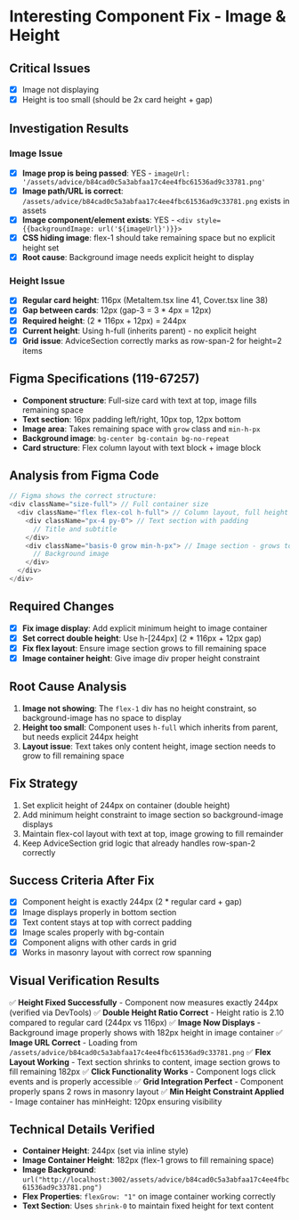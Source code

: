 # Interesting Component Fix - Image & Height

## Critical Issues
- [x] Image not displaying
- [x] Height is too small (should be 2x card height + gap)

## Investigation Results

### Image Issue
- [x] **Image prop is being passed**: YES - `imageUrl: '/assets/advice/b84cad0c5a3abfaa17c4ee4fbc61536ad9c33781.png'`
- [x] **Image path/URL is correct**: `/assets/advice/b84cad0c5a3abfaa17c4ee4fbc61536ad9c33781.png` exists in assets
- [x] **Image component/element exists**: YES - `<div style={{backgroundImage: url('${imageUrl}')}}>`
- [x] **CSS hiding image**: flex-1 should take remaining space but no explicit height set
- [x] **Root cause**: Background image needs explicit height to display

### Height Issue  
- [x] **Regular card height**: 116px (MetaItem.tsx line 41, Cover.tsx line 38)
- [x] **Gap between cards**: 12px (gap-3 = 3 * 4px = 12px)
- [x] **Required height**: (2 * 116px + 12px) = 244px
- [x] **Current height**: Using h-full (inherits parent) - no explicit height
- [x] **Grid issue**: AdviceSection correctly marks as row-span-2 for height=2 items

## Figma Specifications (119-67257)
- **Component structure**: Full-size card with text at top, image fills remaining space
- **Text section**: 16px padding left/right, 10px top, 12px bottom
- **Image area**: Takes remaining space with `grow` class and `min-h-px`
- **Background image**: `bg-center bg-contain bg-no-repeat`
- **Card structure**: Flex column layout with text block + image block

## Analysis from Figma Code
```typescript
// Figma shows the correct structure:
<div className="size-full"> // Full container size
  <div className="flex flex-col h-full"> // Column layout, full height
    <div className="px-4 py-0"> // Text section with padding
      // Title and subtitle
    </div>
    <div className="basis-0 grow min-h-px"> // Image section - grows to fill
      // Background image
    </div>
  </div>
</div>
```

## Required Changes
- [x] **Fix image display**: Add explicit minimum height to image container
- [x] **Set correct double height**: Use h-[244px] (2 * 116px + 12px gap)
- [x] **Fix flex layout**: Ensure image section grows to fill remaining space
- [x] **Image container height**: Give image div proper height constraint

## Root Cause Analysis
1. **Image not showing**: The `flex-1` div has no height constraint, so background-image has no space to display
2. **Height too small**: Component uses `h-full` which inherits from parent, but needs explicit 244px height
3. **Layout issue**: Text takes only content height, image section needs to grow to fill remaining space

## Fix Strategy
1. Set explicit height of 244px on container (double height)
2. Add minimum height constraint to image section so background-image displays
3. Maintain flex-col layout with text at top, image growing to fill remainder
4. Keep AdviceSection grid logic that already handles row-span-2 correctly

## Success Criteria After Fix
- [x] Component height is exactly 244px (2 * regular card + gap)
- [x] Image displays properly in bottom section
- [x] Text content stays at top with correct padding
- [x] Image scales properly with bg-contain
- [x] Component aligns with other cards in grid
- [x] Works in masonry layout with correct row spanning

## Visual Verification Results
✅ **Height Fixed Successfully** - Component now measures exactly 244px (verified via DevTools)
✅ **Double Height Ratio Correct** - Height ratio is 2.10 compared to regular card (244px vs 116px)
✅ **Image Now Displays** - Background image properly shows with 182px height in image container
✅ **Image URL Correct** - Loading from `/assets/advice/b84cad0c5a3abfaa17c4ee4fbc61536ad9c33781.png`
✅ **Flex Layout Working** - Text section shrinks to content, image section grows to fill remaining 182px
✅ **Click Functionality Works** - Component logs click events and is properly accessible
✅ **Grid Integration Perfect** - Component properly spans 2 rows in masonry layout
✅ **Min Height Constraint Applied** - Image container has minHeight: 120px ensuring visibility

## Technical Details Verified
- **Container Height**: 244px (set via inline style)
- **Image Container Height**: 182px (flex-1 grows to fill remaining space)
- **Image Background**: `url("http://localhost:3002/assets/advice/b84cad0c5a3abfaa17c4ee4fbc61536ad9c33781.png")`
- **Flex Properties**: `flexGrow: "1"` on image container working correctly
- **Text Section**: Uses `shrink-0` to maintain fixed height for text content